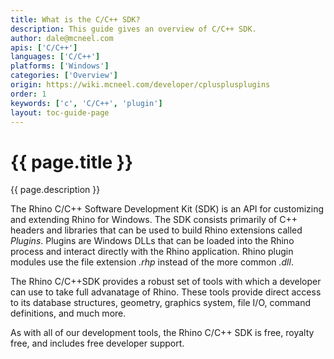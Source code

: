 ```yaml
---
title: What is the C/C++ SDK?
description: This guide gives an overview of C/C++ SDK.
author: dale@mcneel.com
apis: ['C/C++']
languages: ['C/C++']
platforms: ['Windows']
categories: ['Overview']
origin: https://wiki.mcneel.com/developer/cplusplusplugins
order: 1
keywords: ['c', 'C/C++', 'plugin']
layout: toc-guide-page
---
```


# {{ page.title }}

{{ page.description }}

The Rhino C/C++ Software Development Kit (SDK) is an API for customizing and extending Rhino for Windows. The SDK consists primarily of C++ headers and libraries that can be used to build Rhino extensions called *Plugins*. Plugins are Windows DLLs that can be loaded into the Rhino process and interact directly with the Rhino application. Rhino plugin modules use the file extension *.rhp* instead of the more common *.dll*.

The Rhino C/C++SDK provides a robust set of tools with which a developer can use to take full advanatage of Rhino. These tools provide direct access to its database structures, geometry, graphics system, file I/O, command definitions, and much more.

As with all of our development tools, the Rhino C/C++ SDK is free, royalty free, and includes free developer support.

